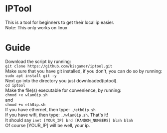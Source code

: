 # IPTool
This is a tool for beginners to get their local ip easier.\
Note: This only works on linux

# Guide
Download the script by running:\
`git clone https://github.com/kisgamer/iptool.git`\
Make sure that you have git installed, if you don't, you can do so by running:\
`sudo apt install git -y`\
Next go into the directory you just downloaded(iptool).\
`cd iptool`\
Make the file(s) executable for convenience, by running:\
`chmod +x wlan0ip.sh`\
and\
`chmod +x eth0ip.sh`\
If you have ethernet, then type: `./eth0ip.sh`\
If you have wifi, then type: `./wlan0ip.sh`.
That's it!\
It should say `inet [YOUR_IP] brd [RANDOM_NUMBERS] blah blah`\
Of course [YOUR_IP] will be well, your ip.

